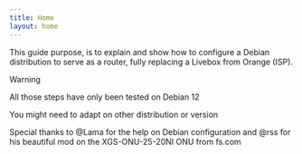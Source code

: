 ```yaml
---
title: Home
layout: home
---
```


This guide purpose, is to explain and show how to configure a Debian distribution to serve as a router, fully replacing a Livebox from Orange (ISP).

> [!warning]
> All those steps have only been tested on Debian 12
>
> You might need to adapt on other distribution or version

Special thanks to @Lama for the help on Debian configuration and @rss for his beautiful mod on the XGS-ONU-25-20NI ONU from fs.com

